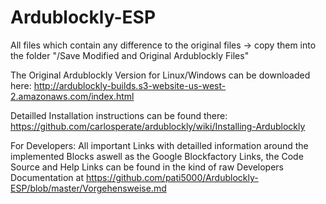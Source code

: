 # Ardublockly-ESP
All files which contain any difference to the original files -> copy them into the folder "/Save Modified and Original Ardublockly Files"

The Original Ardublockly Version for Linux/Windows can be downloaded here:
http://ardublockly-builds.s3-website-us-west-2.amazonaws.com/index.html

Detailled Installation instructions can be found there:
https://github.com/carlosperate/ardublockly/wiki/Installing-Ardublockly

For Developers: All important Links with detailled information around the implemented Blocks aswell as the Google Blockfactory Links, the Code Source and Help Links can be found in the kind of raw Developers Documentation at https://github.com/pati5000/Ardublockly-ESP/blob/master/Vorgehensweise.md
